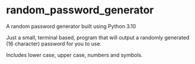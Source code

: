 # random_password_generator
A random password generator built using Python 3.10

Just a small, terminal based, program that will output a randomly generated (16 character) password for you to use.

Includes lower case, upper case, numbers and symbols.

